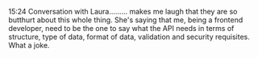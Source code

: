 15:24
Conversation with Laura......... makes me laugh that they are so butthurt about this whole thing. She's saying that me, being a frontend developer, need to be the one to say what the API needs in terms of structure, type of data, format of data, validation and security requisites. What a joke.
